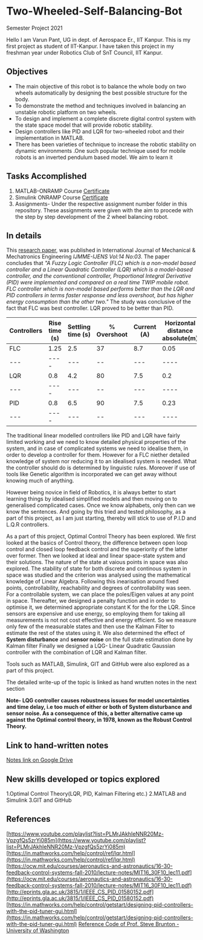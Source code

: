 # Two-Wheeled-Self-Balancing-Bot
Semester Project 2021

Hello I am Varun Pant, UG in dept. of Aerospace Er., IIT Kanpur. This is my first project as student of IIT-Kanpur. I have taken this project in my freshman year under Robotics Club of SnT Council, IIT Kanpur.

## Objectives
- The main objective of this robot is to balance the whole body on two wheels automatically by designing the best possible structure for the body.
- To demonstrate the method and techniques involved in balancing an unstable robotic platform on two wheels.
- To design and implement a complete discrete digital control system with the state space model that will provide robotic stability.
- Design controllers like PID and LQR for two-wheeled robot and their implementation in MATLAB.
- There has been varieties of technique to increase the robotic stability on dynamic environments .One such popular technique used for mobile robots is an inverted pendulum based model. We aim to learn it

## Tasks Accomplished
1. MATLAB-ONRAMP Course [Certificate](https://matlabacademy.mathworks.com/progress/share/certificate.html?id=e9756f63-a6e8-4a29-8bb4-162b6baf939f "View cerificate")
2. Simulink ONRAMP Course [Certificate](https://matlabacademy.mathworks.com/progress/share/certificate.html?id=13fc5e79-e49d-4fbf-b93d-39c0bcbb2199 "View certificate")
3. Assignments- Under the respective assignment number folder in this repository. These assignments were given with the aim to procede with the step by step development of the 2 wheel balancing robot.

## In details
This [research paper](https://citeseerx.ist.psu.edu/viewdoc/download?doi=10.1.1.657.4398&rep=rep1&type=pdf), was published in International Journal of Mechanical & Mechatronics Engineering _IJMME-IJENS Vol:14 No:03_. The paper concludes that _"A Fuzzy Logic Controller (FLC) which is a non-model based controller and a Linear Quadratic Controller (LQR) which is a model-based controller, and the conventional controller, Proportional Integral Derivative (PID) were implemented and compared on a real time TWIP mobile robot. FLC controller which is non-model based performs better than the LQR and PID controllers in terms faster response and less overshoot, but has higher energy consumption than the other two."_ The study was conclusive of the fact that FLC was best controller. LQR proved to be better than PID.

|**Controllers**|**Rise time (s)**|**Settling time (s)**|**% Overshoot**|**Current (A)**|**Horizontal distance absolute(m)**|
|---|----|---|--|---|----|
|FLC|1.25|2.5|37|8.7|0.05|
|---|----|---|--|---|----|
|LQR|0.8|4.2|80|7.5|0.2|
|---|----|---|--|---|----|
|PID|0.8|6.5|90|7.5|0.23|
|---|----|---|--|---|----|

The traditional linear modelled controllers like PID and LQR have fairly limited working and we need to know detailed physical properties of the system, and in case of complicated systems we need to idealise them, in order to develop a controller for them. However for a FLC niether detailed knowledge of system nor reducing it to an idealised system is needed. What the controller should do is determined by linguistic rules. Moreover if use of tools like Genetic algorithm is incorporated we can get away without knowing much of anything. 

However being novice in field of Robotics, it is always better to start learning things by idealised simplified models and then moving on to generalised complicated cases. Once we know alphabets, only then can we know the sentences. And going by this tried and tested philosophy, as a part of this project, as I am just starting, thereby will stick to use of P.I.D and L.Q.R controllers.

As a part of this project, Optimal Control Theory has been explored. We first looked at the basics of Control theory, the difference between open loop control and closed loop feedback control and the superiority of the latter over former. Then we looked at ideal and linear space-state system and their solutions. The nature of the state at vaious points in space was also explored. The stability of state for both discrete and continous system in space was studied and the criterion was analysed using the mathematical knowledge of Linear Algebra. Following this inearisation around fixed points, controllability, reachability and degrees of controllability was seen. For a controllable system, we can place the poles/Eigen values at any point in space. Thereafter, we designed a penalty function and in order to optimise it, we determined appropriate constant K for the for the LQR. 
Since sensors are expensive and use energy, so employing them for taking all measurements is not not cost effective and energy efficient. So we measure only few of the measurable states and then use the Kalman Filter to estimate the rest of the states using it. We also determined the effect of **System disturbance** and **sensor noise** on the full state estimation done by Kalman filter
Finally we designed a LQG- Linear Quadratic Gaussian controller with the combination of LQR and Kalman filter.

Tools such as MATLAB, Simulink, GIT and GitHub were also explored as a part of this project.

The detailed write-up of the topic is linked as hand wrutten notes in the next section

**Note- LQG controller causes robustness issues for model uncertainties and time delay, i.e too much of either or both of System disturbance and sensor noise. As a consequence of this, a better alternative came up against the Optimal control theory, in 1978, known as the Robust Control Theory.**

## Link to hand-written notes
[Notes link on Google Drive](https://drive.google.com/file/d/1lieE8UyDYbOuoxCS7DPHTnXXDwr0xwfO/view?usp=drivesdk "https://drive.google.com/file/d/1lieE8UyDYbOuoxCS7DPHTnXXDwr0xwfO/view?usp=drivesdk")

## New skills developed or topics explored
1.Optimal Control Theory(LQR, PID, Kalman Filtering etc.)
2.MATLAB and Simulink
3.GIT and GitHub

## References
[https://www.youtube.com/playlist?list=PLMrJAkhIeNNR20Mz-VpzgfQs5zrYi085m](https://www.youtube.com/playlist?list=PLMrJAkhIeNNR20Mz-VpzgfQs5zrYi085m)
[https://in.mathworks.com/help/control/ref/lqr.html](https://in.mathworks.com/help/control/ref/lqr.html)
[https://ocw.mit.edu/courses/aeronautics-and-astronautics/16-30-feedback-control-systems-fall-2010/lecture-notes/MIT16_30F10_lec11.pdf](https://ocw.mit.edu/courses/aeronautics-and-astronautics/16-30-feedback-control-systems-fall-2010/lecture-notes/MIT16_30F10_lec11.pdf)
[http://eprints.gla.ac.uk/3815/1/IEEE_CS_PID_01580152.pdf](http://eprints.gla.ac.uk/3815/1/IEEE_CS_PID_01580152.pdf)
[https://in.mathworks.com/help/control/getstart/designing-pid-controllers-with-the-pid-tuner-gui.html](https://in.mathworks.com/help/control/getstart/designing-pid-controllers-with-the-pid-tuner-gui.html)
[Reference Code of Prof. Steve Brunton - University of Washington](http://faculty.washington.edu/sbrunton/control_bootcamp_code.zip "http://faculty.washington.edu/sbrunton/control_bootcamp_code.zip")
